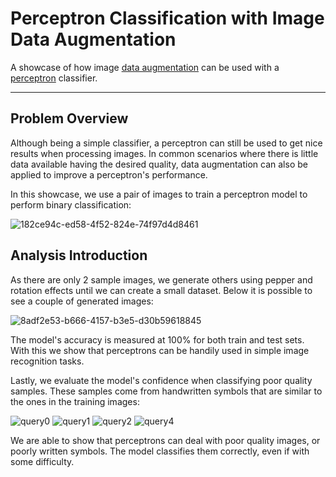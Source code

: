 # Perceptron Classification with Image Data Augmentation

A showcase of how image [data augmentation] can be used with a [perceptron] classifier.

---

## Problem Overview

Although being a simple classifier, a perceptron can still be used to get nice results when processing images. In common scenarios where there is little data available having the desired quality, data augmentation can also be applied to improve a perceptron's performance.

In this showcase, we use a pair of images to train a perceptron model to perform binary classification:

![182ce94c-ed58-4f52-824e-74f97d4d8461](https://user-images.githubusercontent.com/33037020/187822384-e6e352ce-015a-4c92-b9c5-6e6a56c41384.png)

## Analysis Introduction

As there are only 2 sample images, we generate others using pepper and rotation effects until we can create a small dataset. Below it is possible to see a couple of generated images:

![8adf2e53-b666-4157-b3e5-d30b59618845](https://user-images.githubusercontent.com/33037020/187822473-91636d17-6e88-4524-ba2e-36185c65d7c8.png)

The model's accuracy is measured at 100% for both train and test sets. With this we show that perceptrons can be handily used in simple image recognition tasks.

Lastly, we evaluate the model's confidence when classifying poor quality samples. These samples come from handwritten symbols that are similar to the ones in the training images:

![query0](https://user-images.githubusercontent.com/33037020/187822685-60754cb5-81b3-4101-9519-f58695e00940.png) ![query1](https://user-images.githubusercontent.com/33037020/187822872-b5e6ab4e-510e-4cad-b74a-fbe40558855a.png) ![query2](https://user-images.githubusercontent.com/33037020/187822698-a12dc0fb-bace-469b-8c97-dad48e4ee701.png) ![query4](https://user-images.githubusercontent.com/33037020/187822885-f3cf51c3-058f-4878-90d3-a59b7c5a351a.png)

We are able to show that perceptrons can deal with poor quality images, or poorly written symbols. The model classifies them correctly, even if with some difficulty.

[//]: #

[perceptron]: <https://en.wikipedia.org/wiki/Perceptron>
[data augmentation]: <https://en.wikipedia.org/wiki/Data_augmentation>
